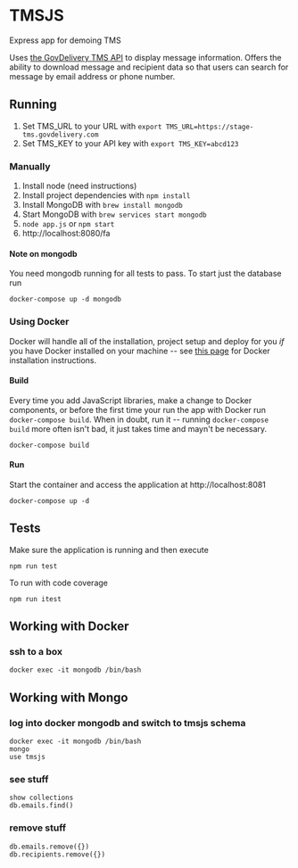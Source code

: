 # TMSJS
Express app for demoing TMS

Uses [the GovDelivery TMS API](http://developer.govdelivery.com/api/tms/) to display message information. Offers the ability to download message and recipient data so that users can search for message by email address or phone number.


## Running
1. Set TMS_URL to your URL with `export TMS_URL=https://stage-tms.govdelivery.com`
1. Set TMS_KEY to your API key with `export TMS_KEY=abcd123`

### Manually
1. Install node (need instructions)
1. Install project dependencies with `npm install`
1. Install MongoDB with `brew install mongodb`
1. Start MongoDB with `brew services start mongodb`
1. `node app.js` or `npm start`
1. http://localhost:8080/fa

#### Note on mongodb
You need mongodb running for all tests to pass. To start just the database run

`docker-compose up -d mongodb`

### Using Docker
Docker will handle all of the installation, project setup and deploy for you _if_ you have Docker installed on your machine -- see [this page](https://docs.docker.com/engine/installation/) for Docker installation instructions.

#### Build
Every time you add JavaScript libraries, make a change to Docker components, or before the first time your run the app with Docker run `docker-compose build`. When in doubt, run it -- running `docker-compose build` more often isn't bad, it just takes time and mayn't be necessary.

```
docker-compose build
```

#### Run
Start the container and access the application at http://localhost:8081
```
docker-compose up -d
```

## Tests
Make sure the application is running and then execute
```
npm run test
```

To run with code coverage
```
npm run itest
```

## Working with Docker
### ssh to a box
```
docker exec -it mongodb /bin/bash
```

## Working with Mongo
### log into docker mongodb and switch to tmsjs schema
```
docker exec -it mongodb /bin/bash
mongo
use tmsjs
```

### see stuff
```
show collections
db.emails.find()
```

### remove stuff
```
db.emails.remove({})
db.recipients.remove({})
```